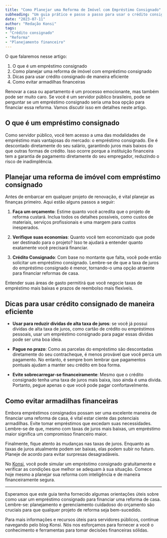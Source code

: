 ```yaml
---
title: "Como Planejar uma Reforma de Imóvel com Empréstimo Consignado"
subheading: "Um guia prático e passo a passo para usar o crédito consignado sabiamente em uma reforma de imóvel"
date: "2023-07-11"
author: "Redação Konsi"
tags:
- "Crédito consignado"
- "Reforma"
- "Planejamento financeiro"
---
```


O que falaremos nesse artigo: 

1. O que é um empréstimo consignado
2. Como planejar uma reforma de imóvel com empréstimo consignado 
3. Dicas para usar crédito consignado de maneira eficiente 
4. Como evitar armadilhas financeiras 

Renovar a casa ou apartamento é um processo emocionante, mas também pode ser muito caro. Se você é um servidor público brasileiro, pode se perguntar se um empréstimo consignado seria uma boa opção para financiar essa reforma. Vamos discutir isso em detalhes neste artigo.

## O que é um empréstimo consignado

Como servidor público, você tem acesso a uma das modalidades de empréstimo mais vantajosas do mercado: o empréstimo consignado. Ele é descontado diretamente do seu salário, garantindo juros mais baixos do que outras formas de crédito. Isso ocorre porque a instituição financeira tem a garantia de pagamento diretamente do seu empregador, reduzindo o risco de inadimplência.

## Planejar uma reforma de imóvel com empréstimo consignado 

Antes de embarcar em qualquer projeto de renovação, é vital planejar as finanças primeiro. Aqui estão alguns passos a seguir: 

1. **Faça um orçamento**: Estime quanto você acredita que o projeto de reforma custará. Inclua todos os detalhes possíveis, como custos de materiais, serviços profissionais e uma margem para custos inesperados.

2. **Verifique suas economias**: Quanto você tem economizado que pode ser destinado para o projeto? Isso te ajudará a entender quanto exatamente você precisará financiar. 

3. **Crédito Consignado**: Com base no montante que falta, você pode então solicitar um empréstimo consignado. Lembre-se de que a taxa de juros do empréstimo consignado é menor, tornando-o uma opção atraente para financiar reformas de casa. 

Entender suas áreas de gasto permitirá que você negocie taxas de empréstimo mais baixas e prazos de reembolso mais flexíveis. 

## Dicas para usar crédito consignado de maneira eficiente 

- **Usar para reduzir dívidas de alta taxa de juros**: se você já possui dívidas de alta taxa de juros, como cartão de crédito ou empréstimos pessoais, usar um empréstimo consignado para pagar essas dívidas pode ser uma boa ideia.

- **Pague no prazo**: Como as parcelas do empréstimo são descontadas diretamente do seu contracheque, é menos provável que você perca um pagamento. No entanto, é sempre bom lembrar que pagamentos pontuais ajudam a manter seu crédito em boa forma.

- **Evite sobrecarregar-se financeiramente**: Mesmo que o crédito consignado tenha uma taxa de juros mais baixa, isso ainda é uma dívida. Portanto, pegue apenas o que você pode pagar confortavelmente.

## Como evitar armadilhas financeiras

Embora empréstimos consignados possam ser uma excelente maneira de financiar uma reforma de casa, é vital estar ciente das potenciais armadilhas. Evite tomar empréstimos que excedam suas necessidades. Lembre-se de que, mesmo com taxas de juros mais baixas, um empréstimo maior significa um compromisso financeiro maior. 

Finalmente, fique atento às mudanças nas taxas de juros. Enquanto as taxas de juros atualmente podem ser baixas, elas podem subir no futuro. Planeje de acordo para evitar surpresas desagradáveis.

No [Konsi](http://konsi.com.br/), você pode simular um empréstimo consignado gratuitamente e verificar as condições que melhor se adequam à sua situação. Comece hoje mesmo a planejar sua reforma com inteligência e de maneira financeiramente segura. 

---

Esperamos que este guia tenha fornecido algumas orientações úteis sobre como usar um empréstimo consignado para financiar uma reforma de casa. Lembre-se: planejamento e gerenciamento cuidadoso do orçamento são cruciais para que qualquer projeto de reforma seja bem-sucedido. 

Para mais informações e recursos úteis para servidores públicos, continue navegando pelo blog Konsi. Nós nos esforçamos para fornecer a você o conhecimento e ferramentas para tomar decisões financeiras sólidas.